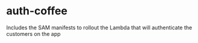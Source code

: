 # auth-coffee
Includes the SAM manifests to rollout the Lambda that will authenticate the customers on the app